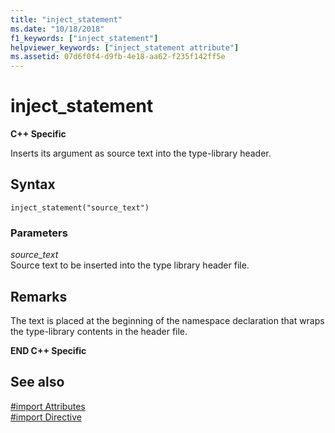 ```yaml
---
title: "inject_statement"
ms.date: "10/18/2018"
f1_keywords: ["inject_statement"]
helpviewer_keywords: ["inject_statement attribute"]
ms.assetid: 07d6f0f4-d9fb-4e18-aa62-f235f142ff5e
---
```

# inject_statement

**C++ Specific**

Inserts its argument as source text into the type-library header.

## Syntax

```
inject_statement("source_text")
```

### Parameters

*source_text*<br/>
Source text to be inserted into the type library header file.

## Remarks

The text is placed at the beginning of the namespace declaration that wraps the type-library contents in the header file.

**END C++ Specific**

## See also

[#import Attributes](../preprocessor/hash-import-attributes-cpp.md)<br/>
[#import Directive](../preprocessor/hash-import-directive-cpp.md)
